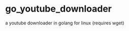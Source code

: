 go_youtube_downloader
=====================

a youtube downloader in golang for linux (requires wget)
